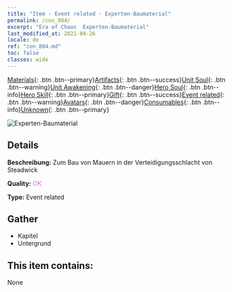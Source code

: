 ```yaml
---
title: "Item - Event related - Experten-Baumaterial"
permalink: /con_804/
excerpt: "Era of Chaos  Experten-Baumaterial"
last_modified_at: 2021-04-26
locale: de
ref: "con_804.md"
toc: false
classes: wide
---
```

 [Materials](/ItemsDE/){: .btn .btn--primary}[Artifacts](/ItemsDE/Artifacts/){: .btn .btn--success}[Unit Soul](/ItemsDE/UnitSoul/){: .btn .btn--warning}[Unit Awakening](/ItemsDE/UnitAwakening/){: .btn .btn--danger}[Hero Soul](/ItemsDE/HeroSoul/){: .btn .btn--info}[Hero Skill](/ItemsDE/HeroSkill/){: .btn .btn--primary}[Gift](/ItemsDE/Gift/){: .btn .btn--success}[Event related](/ItemsDE/Events/){: .btn .btn--warning}[Avatars](/ItemsDE/Avatars/){: .btn .btn--danger}[Consumables](/ItemsDE/Consumables/){: .btn .btn--info}[Unknown](/ItemsDE/Unknown/){: .btn .btn--primary}

 ![Experten-Baumaterial](/images/t/i_3062.png)

## Details
 **Beschreibung:** Zum Bau von Mauern in der Verteidigungsschlacht von Steadwick

 **Quality:** <span style="color: #DA70D6">OK</span>

 **Type:** Event related

## Gather

*    Kapitel 
*    Untergrund 

## This item contains:

  None

